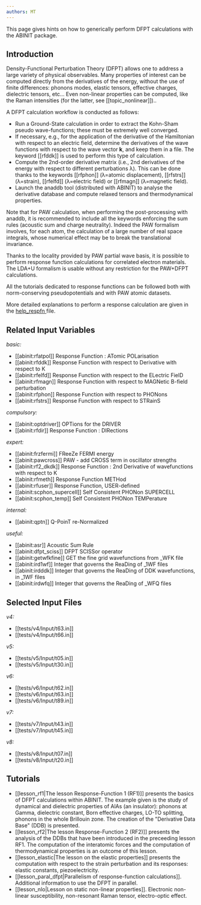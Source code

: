 ```yaml
---
authors: MT
---
```


<!--
This file is automatically generated by mksite.py. All changes will be lost.
Change the input yaml files or the python code

-->
This page gives hints on how to generically perform DFPT calculations with the ABINIT package.

## Introduction

Density-Functional Perturbation Theory (DFPT) allows one to address a large
variety of physical observables. Many properties of interest can be computed
directly from the derivatives of the energy, without the use of finite
differences: phonons modes, elastic tensors, effective charges, dielectric
tensors, etc... Even non-linear properties can be computed, like the Raman
intensities (for the latter, see [[topic_nonlinear]])..

A DFPT calculation workflow is conducted as follows:

* Run a Ground-State calculation in order to extract the Kohn-Sham pseudo wave-functions; these must be extremely well converged.
* If necessary, e.g., for the application of the derivative of the Hamiltonian with respect to an electric field, determine the derivatives of the wave functions with respect to the wave vector **k**, and keep them in a file. The keyword [[rfddk]] is used to perform this type of calculation.
* Compute the 2nd-order derivative matrix (i.e., 2nd derivatives of the energy with respect to different perturbations λ). This can be done thanks to the keywords [[rfphon]] (λ=atomic displacement), [[rfstrs]] (λ=strain), [[rfelfd]] (λ=electric field) or [[rfmagn]] (λ=magnetic field). 
* Launch the anaddb tool (distributed with ABINIT) to analyse the derivative database and compute relaxed tensors and thermodynamical properties.

Note that for PAW calculation, when performing the post-processing with
anaddb, it is recommended to include all the keywords enforcing the sum rules
(acoustic sum and charge neutrality). Indeed the PAW formalism involves, for
each atom, the calculation of a large number of real space integrals, whose
numerical effect may be to break the translational invariance.

Thanks to the locality provided by PAW partial wave basis, it is possible to
perform response function calculations for correlated electron materials. The
LDA+U formalism is usable without any restriction for the PAW+DFPT
calculations.

All the tutorials dedicated to response functions can be followed both with
norm-conserving pseudopotentials and with PAW atomic datasets.

More detailed explanations to perform a response calculation are given in the
[help_respfn ](../../users/generated_files/help_respfn.html)file.



## Related Input Variables

*basic:*

- [[abinit:rfatpol]]  Response Function : ATomic POLarisation
- [[abinit:rfddk]]  Response Function with respect to Derivative with respect to K
- [[abinit:rfelfd]]  Response Function with respect to the ELectric FielD
- [[abinit:rfmagn]]  Response Function with respect to MAGNetic B-field perturbation
- [[abinit:rfphon]]  Response Function with respect to PHONons
- [[abinit:rfstrs]]  Response Function with respect to STRainS
 
*compulsory:*

- [[abinit:optdriver]]  OPTions for the DRIVER
- [[abinit:rfdir]]  Response Function : DIRections
 
*expert:*

- [[abinit:frzfermi]]  FReeZe FERMI energy
- [[abinit:pawcross]]  PAW - add CROSS term in oscillator strengths
- [[abinit:rf2_dkdk]]  Response Function : 2nd Derivative of wavefunctions with respect to K
- [[abinit:rfmeth]]  Response Function METHod
- [[abinit:rfuser]]  Response Function, USER-defined
- [[abinit:scphon_supercell]]  Self Consistent PHONon SUPERCELL
- [[abinit:scphon_temp]]  Self Consistent PHONon TEMPerature
 
*internal:*

- [[abinit:qptn]]  Q-PoinT re-Normalized
 
*useful:*

- [[abinit:asr]]  Acoustic Sum Rule
- [[abinit:dfpt_sciss]]  DFPT SCISSor operator
- [[abinit:getwfkfine]]  GET the fine grid wavefunctions from _WFK file
- [[abinit:ird1wf]]  Integer that governs the ReaDing of _1WF files 
- [[abinit:irdddk]]  Integer that governs the ReaDing of DDK wavefunctions, in _1WF files
- [[abinit:irdwfq]]  Integer that governs the ReaDing of _WFQ files
 

## Selected Input Files

*v4:*

- [[tests/v4/Input/t63.in]]
- [[tests/v4/Input/t66.in]]
 
*v5:*

- [[tests/v5/Input/t05.in]]
- [[tests/v5/Input/t30.in]]
 
*v6:*

- [[tests/v6/Input/t62.in]]
- [[tests/v6/Input/t63.in]]
- [[tests/v6/Input/t89.in]]
 
*v7:*

- [[tests/v7/Input/t43.in]]
- [[tests/v7/Input/t45.in]]
 
*v8:*

- [[tests/v8/Input/t07.in]]
- [[tests/v8/Input/t20.in]]
 

## Tutorials

* [[lesson_rf1|The lesson Response-Function 1 (RF1)]] presents the basics of DFPT calculations within ABINIT. The example given is the study of dynamical and dielectric properties of AlAs (an insulator): phonons at Gamma, dielectric constant, Born effective charges, LO-TO splitting, phonons in the whole Brillouin zone. The creation of the "Derivative Data Base" (DDB) is presented.
* [[lesson_rf2|The lesson Response-Function 2 (RF2)]] presents the analysis of the DDBs that have been introduced in the preceeding lesson RF1. The computation of the interatomic forces and the computation of thermodynamical properties is an outcome of this lesson.
* [[lesson_elastic|The lesson on the elastic properties]] presents the computation with respect to the strain perturbation and its responses: elastic constants, piezoelectricity.
* [[lesson_paral_dfpt|Parallelism of response-function calculations]]. Additional information to use the DFPT in parallel.
* [[lesson_nlo|Lesson on static non-linear properties]]. Electronic non-linear susceptibility, non-resonant Raman tensor, electro-optic effect.

